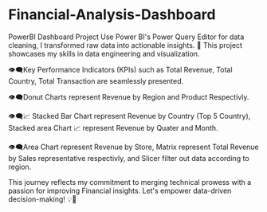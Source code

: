 # Financial-Analysis-Dashboard
PowerBI Dashboard Project
Use Power BI's Power Query Editor for data cleaning, I transformed raw data into actionable insights. 🚀 This project showcases my skills in data engineering and visualization.

👁️‍🗨Key Performance Indicators (KPIs) such as Total Revenue, Total Country, Total Transaction are seamlessly presented.

👁️‍🗨Donut Charts represent Revenue by Region and Product Respectivly.

👁️‍🗨📈 Stacked Bar Chart represent Revenue by Country (Top 5 Country), Stacked area Chart 📈 represent Revenue by Quater and Month. 

👁️‍🗨Area Chart represent Revenue by Store, Matrix represent Total Revenue by Sales representative respectivly, and Slicer filter out data according to region.

This journey reflects my commitment to merging technical prowess with a passion for improving Financial insights. Let's empower data-driven decision-making! 💡🔗

